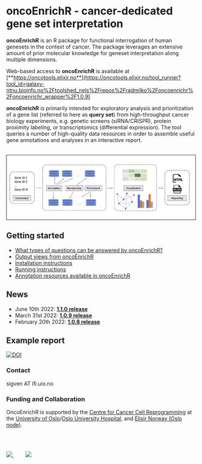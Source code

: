 # oncoEnrichR - cancer-dedicated gene set interpretation

**oncoEnrichR** is an R package for functional interrogation of human genesets in the context of cancer. The package leverages an extensive amount of prior molecular knowledge for geneset interpretation along multiple dimensions.

Web-based access to **oncoEnrichR** is available at [**https://oncotools.elixir.no**](https://oncotools.elixir.no/tool_runner?tool_id=galaxy-ntnu.bioinfo.no%2Ftoolshed_nels%2Frepos%2Fradmilko%2Foncoenrichr%2Foncoenrichr_wrapper%2F1.0.9)

**oncoEnrichR** is primarily intended for exploratory analysis and prioritization of a gene list (referred to here as **query set**) from high-throughput cancer biology experiments, e.g. genetic screens (siRNA/CRISPR), protein proximity labeling, or transcriptomics (differential expression). The tool queries a number of high-quality data resources in order to assemble useful gene annotations and analyses in an interactive report.

<br>

<img src="man/figures/oncoenrichr_overview.png" align="center" border="1"/>

## Getting started

-   [What types of questions can be answered by oncoEnrichR?](https://sigven.github.io/oncoEnrichR/index.html#questions-adressed-by-oncoenrichr)
-   [Output views from oncoEnrichR](https://sigven.github.io/oncoEnrichR/articles/output.html)
-   [Installation instructions](https://sigven.github.io/oncoEnrichR/articles/installation.html)
-   [Running instructions](https://sigven.github.io/oncoEnrichR/articles/running.html)
-   [Annotation resources available in oncoEnrichR](https://sigven.github.io/oncoEnrichR/articles/annotation_resources.html)

## News

-   June 10th 2022: [**1.1.0 release**](https://sigven.github.io/oncoEnrichR/articles/CHANGELOG.html#version-1-1-0)
-   March 31st 2022: [**1.0.9 release**](https://sigven.github.io/oncoEnrichR/articles/CHANGELOG.html#version-1-0-9)
-   February 20th 2022: [**1.0.8 release**](https://sigven.github.io/oncoEnrichR/articles/CHANGELOG.html#version-1-0-8)

## Example report

<a href="https://doi.org/10.5281/zenodo.6630473"><img src="https://zenodo.org/badge/DOI/10.5281/zenodo.6630473.svg" alt="DOI"/></a>

### Contact

sigven AT ifi.uio.no

### Funding and Collaboration

OncoEnrichR is supported by the [Centre for Cancer Cell Reprogramming](https://www.med.uio.no/cancell/english/) at the [University of Oslo](https://www.uio.no)/[Oslo University Hospital](https://radium.no), and [Elixir Norway (Oslo node)](https://elixir.no/organization/organisation/elixir-uio).

<br> <br>

<p float="left">
  <a href="https://www.med.uio.no/cancell/english/">
     <img src="man/figures/can-cell.png" width="150" >
  </a>
  &nbsp;&nbsp;&nbsp;&nbsp;&nbsp;&nbsp;&nbsp;
  <a href="https://elixir.no/organization/organisation/elixir-uio">
     <img src="man/figures/elixir_norway.png" width="200" />
  </a>
</p>
